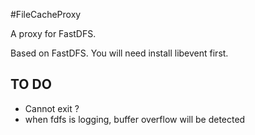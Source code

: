#FileCacheProxy

A proxy for FastDFS.

Based on FastDFS.
You will need install libevent first.

## TO DO

- Cannot exit ?
- when fdfs is logging, buffer overflow will be detected